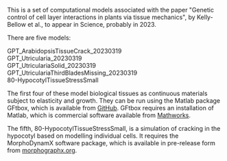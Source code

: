 This is a set of computational models associated with the paper "Genetic control of cell layer interactions in plants via tissue mechanics", by Kelly-Bellow et al., to appear in Science, probably in 2023.

There are five models:

GPT\_ArabidopsisTissueCrack\_20230319  GPT\_Utricularia\_20230319  GPT\_UtriculariaSolid\_20230319  GPT\_UtriculariaThirdBladesMissing\_20230319  
80-HypocotylTissueStressSmall

The first four of these model biological tissues as continuous materials subject to elasticity and growth. They can be run using the Matlab package GFtbox, which is available from [GitHub](https://github.com/JIC-Enrico-Coen/GrowthToolbox). GFtbox requires an installation of Matlab, which is commercial software available from [Mathworks](https://Mathworks.com).

The fifth, 80-HypocotylTissueStressSmall, is a simulation of cracking in the hypocotyl based on modelling individual cells. It requires the MorphoDynamX software package, which is available in pre-release form from [morphographx.org](https://morphographx.org/morphodynamx/).